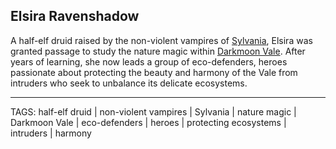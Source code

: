 ## Elsira Ravenshadow

A half-elf druid raised by the non-violent vampires of [Sylvania](../Places/Sylvania.md), Elsira was granted passage to study the nature magic within [Darkmoon Vale](../Places/Darkmoon_Vale.md). After years of learning, she now leads a group of eco-defenders, heroes passionate about protecting the beauty and harmony of the Vale from intruders who seek to unbalance its delicate ecosystems.


---
TAGS: half-elf druid | non-violent vampires | Sylvania | nature magic | Darkmoon Vale | eco-defenders | heroes | protecting ecosystems | intruders | harmony

